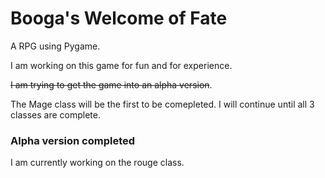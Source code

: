 # Booga's Welcome of Fate

A RPG using Pygame. 

I am working on this game for fun and for experience.

~~I am trying to get the game into an alpha version~~.

The Mage class will be the first to be comepleted. I will continue until all 3 classes are complete.
### Alpha version completed

I am currently working on the rouge class.

